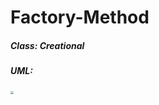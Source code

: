 # Factory-Method

##### Class: Creational

##### UML:

<img src="D:\Users\Camilo\GitHubD\design-patterns-gof\factory-method\factory-method-uml.jpg" style="zoom: 33%;" />

